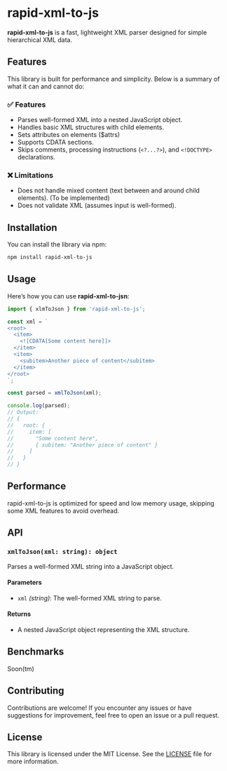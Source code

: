 # rapid-xml-to-js

**rapid-xml-to-js** is a fast, lightweight XML parser designed for simple hierarchical XML data.

## Features

This library is built for performance and simplicity. Below is a summary of what it can and cannot do:

### ✅ Features
- Parses well-formed XML into a nested JavaScript object.
- Handles basic XML structures with child elements.
- Sets attributes on elements ($attrs)
- Supports CDATA sections.
- Skips comments, processing instructions (`<?...?>`), and `<!DOCTYPE>` declarations.

### ❌ Limitations
- Does not handle mixed content (text between and around child elements). (To be implemented)
- Does not validate XML (assumes input is well-formed).

## Installation

You can install the library via npm:

```bash
npm install rapid-xml-to-js
```

## Usage

Here’s how you can use **rapid-xml-to-jsn**:

```typescript
import { xlmToJson } from 'rapid-xml-to-js';

const xml = `
<root>
  <item>
    <![CDATA[Some content here]]>
  </item>
  <item>
    <subitem>Another piece of content</subitem>
  </item>
</root>
`;

const parsed = xmlToJson(xml);

console.log(parsed);
// Output:
// {
//   root: {
//     item: [
//       "Some content here",
//       { subitem: "Another piece of content" }
//     ]
//   }
// }
```

## Performance

rapid-xml-to-js is optimized for speed and low memory usage, skipping some XML features to avoid overhead.

## API

### `xmlToJson(xml: string): object`

Parses a well-formed XML string into a JavaScript object.

#### Parameters
- `xml` *(string)*: The well-formed XML string to parse.

#### Returns
- A nested JavaScript object representing the XML structure.

## Benchmarks

Soon(tm)

## Contributing

Contributions are welcome! If you encounter any issues or have suggestions for improvement, feel free to open an issue or a pull request.

## License

This library is licensed under the MIT License. See the [LICENSE](./LICENSE) file for more information.